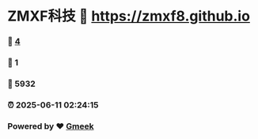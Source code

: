 # ZMXF科技 :link: https://zmxf8.github.io 
### :page_facing_up: [4](https://zmxf8.github.io/tag.html) 
### :speech_balloon: 1 
### :hibiscus: 5932 
### :alarm_clock: 2025-06-11 02:24:15 
### Powered by :heart: [Gmeek](https://github.com/Meekdai/Gmeek)
